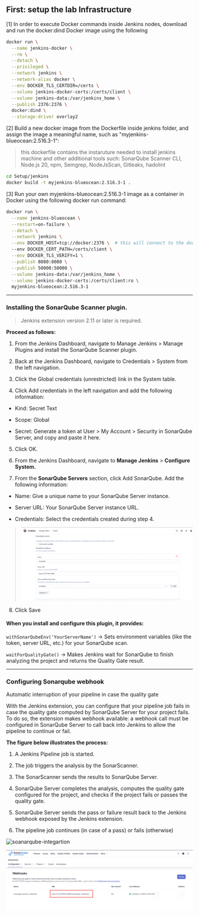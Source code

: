 ## First: setup the lab Infrastructure


[1] In order to execute Docker commands inside Jenkins nodes, download and run the docker:dind Docker image using the following

```bash
docker run \
  --name jenkins-docker \
  --rm \
  --detach \
  --privileged \
  --network jenkins \
  --network-alias docker \
  --env DOCKER_TLS_CERTDIR=/certs \
  --volume jenkins-docker-certs:/certs/client \
  --volume jenkins-data:/var/jenkins_home \
  --publish 2376:2376 \
  docker:dind \
  --storage-driver overlay2
```
[2] Build a new docker image from the Dockerfile inside jenkins folder, and assign the image a meaningful name, such as "myjenkins-blueocean:2.516.3-1":

> this dockerfile contains the instaruture needed to install jenkins machine and other additional tools such: SonarQube Scanner CLI, Node.js 20, npm, Semgrep, NodeJsScan, Gitleaks, hadolint

```bash
cd Setup/jenkins
docker build -t myjenkins-blueocean:2.516.3-1 .
```


[3] Run your own myjenkins-blueocean:2.516.3-1 image as a container in Docker using the following docker run command:

```bash
docker run \
  --name jenkins-blueocean \
  --restart=on-failure \
  --detach \
  --network jenkins \
  --env DOCKER_HOST=tcp://docker:2376 \  # this will connect to the docker host in the dind container
  --env DOCKER_CERT_PATH=/certs/client \
  --env DOCKER_TLS_VERIFY=1 \
  --publish 8080:8080 \
  --publish 50000:50000 \
  --volume jenkins-data:/var/jenkins_home \
  --volume jenkins-docker-certs:/certs/client:ro \
  myjenkins-blueocean:2.516.3-1
```

___

### Installing the SonarQube Scanner plugin. 

> Jenkins extension version 2.11 or later is required.

**Proceed as follows:**

1. From the Jenkins Dashboard, navigate to Manage Jenkins > Manage Plugins and install the SonarQube Scanner plugin.

2. Back at the Jenkins Dashboard, navigate to Credentials > System from the left navigation.

3. Click the Global credentials (unrestricted) link in the System table.

4. Click Add credentials in the left navigation and add the following information:

  - Kind: Secret Text

  - Scope: Global

  - Secret: Generate a token at User > My Account > Security in SonarQube Server, and copy and paste it here.

5. Click OK.

6. From the Jenkins Dashboard, navigate to **Manage Jenkins** > **Configure System.**

7. From the **SonarQube Servers** section, click Add SonarQube. Add the following information:

  - Name: Give a unique name to your SonarQube Server instance.

  - Server URL: Your SonarQube Server instance URL.

  - Credentials: Select the credentials created during step 4.
  > ![alt text](sonarqube-scanner-plagin.png)

8. Click Save


#### When you install and configure this plugin, it provides:

`withSonarQubeEnv('YourServerName')`
→ Sets environment variables (like the token, server URL, etc.) for your SonarQube scan.

`waitForQualityGate()`
→ Makes Jenkins wait for SonarQube to finish analyzing the project and returns the Quality Gate result.

___

### Configuring Sonarqube webhook 

Automatic interruption of your pipeline in case the quality gate 

With the Jenkins extension, you can configure that your pipeline job fails in case the quality gate computed by SonarQube Server for your project fails. To do so, the extension makes webhook available: a webhook call must be configured in SonarQube Server to call back into Jenkins to allow the pipeline to continue or fail.  

**The figure below illustrates the process:**

1. A Jenkins Pipeline job is started.

2. The job triggers the analysis by the SonarScanner.

3. The SonarScanner sends the results to SonarQube Server.

4. SonarQube Server completes the analysis, computes the quality gate configured for the project, and checks if the project fails or passes the quality gate.

5. SonarQube Server sends the pass or failure result back to the Jenkins webhook exposed by the Jenkins extension.

6. The pipeline job continues (in case of a pass) or fails (otherwise)

![soanarqube-integartion](https://docs.sonarsource.com/~gitbook/image?url=https%3A%2F%2Fcontent.gitbook.com%2Fcontent%2F8MaL7qHHph0mwB0jcBjB%2Fblobs%2FT2wqUToHs5WyX9u1UkhK%2Fjenkins-integration.png&width=768&dpr=4&quality=100&sign=af561954&sv=2)


![alt text](sonarqube-webhook.png)
